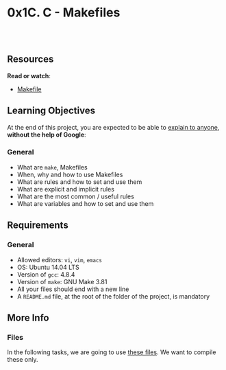 <h1 class="gap">0x1C. C - Makefiles</h1><div class="gap" id="project-description">
<p><img alt="" src="https://s3.amazonaws.com/intranet-projects-files/holbertonschool-low_level_programming/273/giphy-2.gif" style=""/></p>
<p><br/></p>
<h2>Resources</h2>
<p><strong>Read or watch</strong>:</p>
<ul>
<li><a href="/rltoken/E3lCL-6xT3Qt_K38Tk4s_g" target="_blank" title="Makefile">Makefile</a> </li>
</ul>
<h2>Learning Objectives</h2>
<p>At the end of this project, you are expected to be able to <a href="/rltoken/vNOO1PF-Xd3ccUIXT0ZItw" target="_blank" title="explain to anyone">explain to anyone</a>, <strong>without the help of Google</strong>:</p>
<h3>General</h3>
<ul>
<li>What are <code>make</code>, Makefiles</li>
<li>When, why and how to use Makefiles</li>
<li>What are rules and how to set and use them</li>
<li>What are explicit and implicit rules</li>
<li>What are the most common / useful rules</li>
<li>What are variables and how to set and use them</li>
</ul>
<h2>Requirements</h2>
<h3>General</h3>
<ul>
<li>Allowed editors: <code>vi</code>, <code>vim</code>, <code>emacs</code></li>
<li>OS: Ubuntu 14.04 LTS</li>
<li>Version of <code>gcc</code>: 4.8.4</li>
<li>Version of <code>make</code>: GNU Make 3.81</li>
<li>All your files should end with a new line</li>
<li>A <code>README.md</code> file, at the root of the folder of the project, is mandatory</li>
</ul>
<h2>More Info</h2>
<h3>Files</h3>
<p>In the following tasks, we are going to use <a href="https://github.com/holbertonschool/0x1B.c" target="_blank" title="these files">these files</a>. We want to compile these only.</p>
</div>